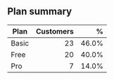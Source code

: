 ## Plan summary

| Plan | Customers | % |
|---|---:|---:|
| Basic | 23 | 46.0% |
| Free | 20 | 40.0% |
| Pro | 7 | 14.0% |
